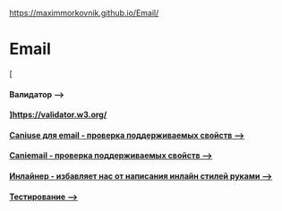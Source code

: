 <https://maximmorkovnik.github.io/Email/>
  
<h1>Email</h1>

[**<h4>Валидатор --><h4>**]<https://validator.w3.org/>
  
[**<h4>Сaniuse для email - проверка поддерживаемых свойств --><h4>**](https://caniuse.email/)
  
[**<h4>Сaniemail - проверка поддерживаемых свойств --><h4>**](https://www.caniemail.com/)
  
[**<h4>Инлайнер - избавляет нас от написания инлайн стилей руками --><h4>**](https://www.campaignmonitor.com/resources/tools/css-inliner/)
  
[**<h4>Тестирование --><h4>**](https://putsmail.com/)
